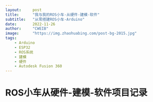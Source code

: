 ```yaml
---
layout:     post
title:      "我与我的ROS小车-从硬件-建模-软件"
subtitle:   "从零搭建ROS小车-Arduino"
date:       2022-11-26
author:     "CWEIB"
image:      "https://img.zhaohuabing.com/post-bg-2015.jpg"
tags:
    - Arduino
    - ESP32
    - ROS系统
    - 建模
    - 硬件
    - Autodesk Fusion 360
---
```


# ROS小车从硬件-建模-软件项目记录

